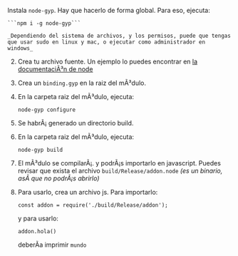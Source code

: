  Instala `node-gyp`. Hay que hacerlo de forma global. Para eso, ejecuta:

    ```npm i -g node-gyp```

    _Dependiendo del sistema de archivos, y los permisos, puede que tengas que usar sudo en linux y mac, o ejecutar como administrador en windows_

2. Crea tu archivo fuente. Un ejemplo lo puedes encontrar en [la documentaciÃ³n de node](https://nodejs.org/api/addons.html#addons_hello_world)
3. Crea un `binding.gyp` en la raiz del mÃ³dulo.
4. En la carpeta raiz del mÃ³dulo, ejecuta:

    ```node-gyp configure```

5. Se habrÃ¡ generado un directorio build.
6. En la carpeta raiz del mÃ³dulo, ejecuta:

    ```node-gyp build```

7. El mÃ³dulo se compilarÃ¡. y podrÃ¡s importarlo en javascript. Puedes revisar que exista el archivo `build/Release/addon.node` _(es un binario, asÃ­ que no podrÃ¡s abrirlo)_
8. Para usarlo, crea un archivo js. Para importarlo:

    ```const addon = require('./build/Release/addon');```

    y para usarlo:

    ```addon.hola()```

    deberÃ­a imprimir `mundo`
